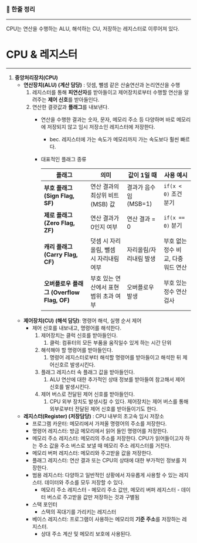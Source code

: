 ### 📌 한줄 정리

---

CPU는 연산을 수행하는 ALU, 해석하는 CU, 저장하는 레지스터로 이루어져 있다.

# CPU & 레지스터

---

1. **중앙처리장치(CPU)**
    - **연산장치(ALU) (계산 담당)** : 덧셈, 뺄셈 같은 산술연산과 논리연산을 수행
        1. 레지스터를 통해 **피연산자**를 받아들이고 제어장치로부터 수행할 연산을 알려주는 **제어 신호**를 받아들인다.
        2. 연산한 결괏값과 **플래그**를 내보낸다.
            - 연산을 수행한 결과는 숫자, 문자, 메모리 주소 등 다양하며 바로 메모리에 저장되지 않고 임시 저장소인 레지스터에 저장한다.
                - bec. 레지스터에 가는 속도가 메모리까지 가는 속도보다 훨씬 빠르다.
            - 대표적인 플래그 종류
                
                
                | 플래그 | 의미 | 값이 1일 때 | 사용 예시 |
                | --- | --- | --- | --- |
                | **부호 플래그 (Sign Flag, SF)** | 연산 결과의 최상위 비트(MSB) 값 | 결과가 음수임 (MSB=1) | `if(x < 0)` 조건 분기 |
                | **제로 플래그 (Zero Flag, ZF)** | 연산 결과가 0인지 여부 | 연산 결과 = 0 | `if(x == 0)` 분기 |
                | **캐리 플래그 (Carry Flag, CF)** | 덧셈 시 자리올림, 뺄셈 시 자리내림 여부 | 자리올림/자리내림 발생 | 부호 없는 정수 비교, 다중 워드 연산 |
                | **오버플로우 플래그 (Overflow Flag, OF)** | 부호 있는 연산에서 표현 범위 초과 여부 | 오버플로우 발생 | 부호 있는 정수 연산 검사 |
    - **제어장치(CU)** **(해석 담당)**: 명령어 해석, 실행 순서 제어
        - 제어 신호를 내보내고, 명령어를 해석한다.
            1. 제어장치는 클럭 신호를 받아들인다.
                1. 클럭: 컴퓨터의 모든 부품을 움직일수 있게 하는 시간 단위
            2. 해석해야 할 명령어를 받아들인다.
                1. 명령어 레지스터로부터 해석할 명령어를 받아들이고 해석한 뒤 제어신호르 발생시킨다.
            3. 플래그 레지스터 속 플래그 값을 받아들인다.
                1. ALU 연산에 대한 추가적인 상태 정보를 받아들여 참고해서 제어 신호를 발생시킨다.
            4. 제어 버스로 전달된 제어 신호를 받아들인다.
                1. CPU 외부 장치도 발생시킬 수 있다. 제어장치는 제어 버스를 통해 외부로부터 전달된 제어 신호를 받아들이기도 한다.
    - **레지스터(Register) (저장담당)** : CPU 내부의 초고속 임시 저장소
        - 프로그램 카운터: 메모리에서 가져올 명령어의 주소를 저장한다.
        - 명령어 레지스터: 방금 메모리에서 읽어 들인 명령어를 저장한다.
        - 메모리 주소 레지스터: 메모리의 주소를 저장한다. CPU가 읽어들이고자 하는 주소 값을 주소 버스로 보낼 때 메모리 주소 레지스터를 거친다.
        - 메모리 버퍼 레지스터: 메모리와 주고받을 값을 저장한다.
        - 플래그 레지스터: 연산 결과 또는 CPU의 상태에 대한 부가적인 정보를 저장한다.
        - 범용 레지스터: 다양하고 일반적인 상황에서 자유롭게 사용할 수 있는 레지스터. 데이터와 주소를 모두 저장할 수 있다.
            - 메모리 주소 레지스터 - 메모리 주소 값만, 메모리 버퍼 레지스터 - 데이터 버스로 주고받을 값만 저장하는 것과 구별됨
        - 스택 포인터
            - 스택의 꼭대기를 가리키는 레지스터
        - 베이스 레지스터: 프로그램이 사용하는 메모리의 **기준 주소**를 저장하는 레지스터.
            - 상대 주소 계산 및 메모리 보호에 사용된다.
